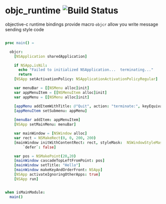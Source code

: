 # objc_runtime  ![Build Status](https://github.com/bung87/objc_runtime/workflows/build/badge.svg)  

objective-c runtime bindings provide macro `objcr` allow you write message sending style code  

``` nim

proc main() =

  objcr:
    [NSApplication sharedApplication]

    if NSApp.isNil:
      echo "Failed to initialized NSApplication...  terminating..."
      return
    [NSApp setActivationPolicy: NSApplicationActivationPolicyRegular]

    var menuBar = [[NSMenu alloc]init]
    var appMenuItem = [[NSMenuItem alloc]init]
    var appMenu = [[NSMenu alloc]init]

    [appMenu addItemWithTitle: @"Quit", action: "terminate:", keyEquivalent: @"q"]
    [appMenuItem setSubmenu: appMenu]
    
    [menuBar addItem: appMenuItem]
    [NSApp setMainMenu: menuBar]

    var mainWindow = [NSWindow alloc]
    var rect = NSMakeRect(0, 0, 200, 200)
    [mainWindow initWithContentRect: rect, styleMask:  NSWindowStyleMaskTitled or NSWindowStyleMaskClosable or NSWindowStyleMaskMiniaturizable or NSWindowStyleMaskResizable, backing: NSBackingStoreBuffered,
        `defer`: false]

    var pos = NSMakePoint(20,20)
    [mainWindow cascadeTopLeftFromPoint: pos]
    [mainWindow setTitle: "Hello"]
    [mainWindow makeKeyAndOrderFront: NSApp]
    [NSApp activateIgnoringOtherApps: true]
    [NSApp run]


when isMainModule:
  main()
```